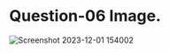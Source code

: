 # Question-06 Image.
![Screenshot 2023-12-01 154002](https://github.com/Khush0031/pw-skills-full-stack-web-dev-assignment-solution/assets/121889921/31bdb379-5416-4778-9a1d-e5d6ff0e4e52)
